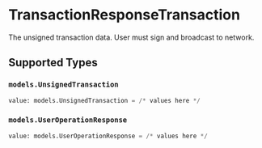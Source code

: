 # TransactionResponseTransaction

The unsigned transaction data. User must sign and broadcast to network.


## Supported Types

### `models.UnsignedTransaction`

```python
value: models.UnsignedTransaction = /* values here */
```

### `models.UserOperationResponse`

```python
value: models.UserOperationResponse = /* values here */
```

